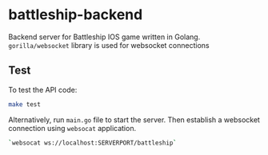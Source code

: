 # battleship-backend

Backend server for Battleship IOS game written in Golang. `gorilla/websocket` library is used for websocket connections

## Test

To test the API code:

```bash
make test
```

Alternatively, run `main.go` file to start the server. Then establish a websocket connection using `websocat` application.

```bash
`websocat ws://localhost:SERVERPORT/battleship`
```
